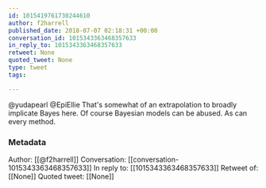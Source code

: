 ```yaml
---
id: 1015419761730244610
author: f2harrell
published_date: 2018-07-07 02:18:31 +00:00
conversation_id: 1015343363468357633
in_reply_to: 1015343363468357633
retweet: None
quoted_tweet: None
type: tweet
tags:

---
```


@yudapearl @EpiEllie That's somewhat of an extrapolation to broadly implicate Bayes here. Of course Bayesian models can be abused. As can every method.

### Metadata

Author: [[@f2harrell]]
Conversation: [[conversation-1015343363468357633]]
In reply to: [[1015343363468357633]]
Retweet of: [[None]]
Quoted tweet: [[None]]
